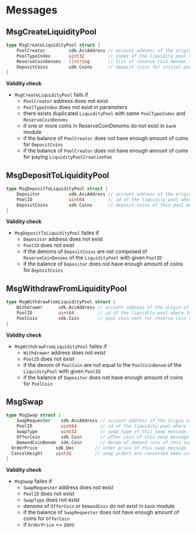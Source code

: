 <!--
order: 4
-->

# Messages

## MsgCreateLiquidityPool

```go
type MsgCreateLiquidityPool struct {
	PoolCreator         sdk.AccAddress // account address of the origin of this message
	PoolTypeIndex       uint32         // index of the liquidity pool type of this new liquidity pool
	ReserveCoinDenoms   []string       // list of reserve coin denoms for this new liquidity pool, store in alphabetical order
	DepositCoins 	    sdk.Coins      // deposit coins for initial pool deposit into this new liquidity pool
}
```

**Validity check**
- `MsgCreateLiquidityPool` fails if
  - `PoolCreator` address does not exist
  - `PoolTypeIndex` does not exist in parameters
  - there exists duplicated `LiquidityPool` with same `PoolTypeIndex` and `ReserveCoinDenoms`
  - if one or more coins in ReserveCoinDenoms do not exist in `bank` module
  - if the balance of `PoolCreator` does not have enough amount of coins for `DepositCoins`
  - if the balance of `PoolCreator` does not have enough amount of coins for paying `LiquidityPoolCreationFee`

## MsgDepositToLiquidityPool

```go
type MsgDepositToLiquidityPool struct {
	Depositor           sdk.AccAddress // account address of the origin of this message
	PoolID              uint64         // id of the liquidity pool where this message is belong to
	DepositCoins 	    sdk.Coins      // deposit coins of this pool deposit message
}
```

**Validity check**
- `MsgDepositToLiquidityPool` failes if
  - `Depositor` address does not exist
  - `PoolID` does not exist
  - if the denoms of `DepositCoins` are not composed of `ReserveCoinDenoms` of the `LiquidityPool` with given `PoolID`
  - if the balance of `Depositor` does not have enough amount of coins for `DepositCoins`
  
## MsgWithdrawFromLiquidityPool

```go
type MsgWithdrawFromLiquidityPool struct {
	Withdrawer      sdk.AccAddress // account address of the origin of this message
	PoolID          uint64         // id of the liquidity pool where this message is belong to
	PoolCoin        sdk.Coin       // pool coin sent for reserve coin withdraw
}
```

**Validity check**
- `MsgWithdrawFromLiquidityPool` failes if
  - `Withdrawer` address does not exist
  - `PoolID` does not exist
  - if the denom of `PoolCoin` are not equal to the `PoolCoinDenom` of the `LiquidityPool` with given `PoolID`
  - if the balance of `Depositor` does not have enough amount of coins for `PoolCoin`
  
## MsgSwap

```go
type MsgSwap struct {
	SwapRequester    sdk.AccAddress // account address of the origin of this message
	PoolID           uint64         // id of the liquidity pool where this message is belong to
	SwapType         uint32         // swap type of this swap message, default 1: InstantSwap, requesting instant swap
	OfferCoin        sdk.Coin       // offer coin of this swap message
	DemandCoinDenom  sdk.Coin       // denom of demand coin of this swap message
  OrderPrice       sdk.Dec        // order price of this swap message
  CancelHeight     uint32         // swap orders are cancelled when current height is equal or higher than CancelHeight
}
```

**Validity check**
- `MsgSwap` failes if
  - `SwapRequester` address does not exist
  - `PoolID` does not exist
  - `SwapType` does not exist
  - denoms of `OfferCoin` or `DemandCoin` do not exist in `bank` module
  - if the balance of `SwapRequester` does not have enough amount of coins for `OfferCoin`
  - if `OrderPrice` <= zero
